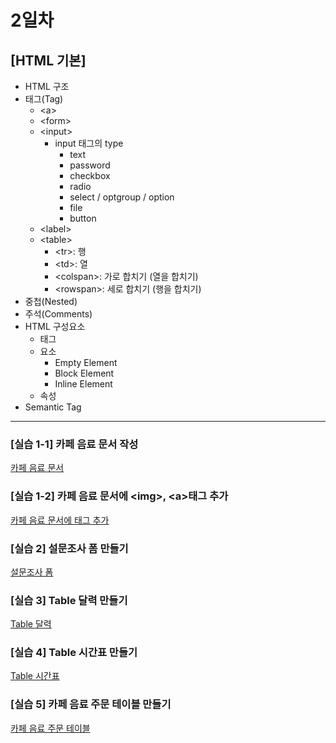 # 2일차
## [HTML 기본]

- HTML 구조
- 태그(Tag)
    - \<a>
    - \<form>
    - \<input>
        - input 태그의 type
            - text
            - password
            - checkbox
            - radio
            - select / optgroup / option
            - file
            - button
    - \<label>
    - \<table>
        - \<tr>: 행
        - \<td>: 열
        - \<colspan>: 가로 합치기 (열을 합치기)
        - \<rowspan>: 세로 합치기 (행을 합치기)
- 중첩(Nested)
- 주석(Comments)
- HTML 구성요소
    - 태그
    - 요소
        - Empty Element
        - Block Element
        - Inline Element
    - 속성
- Semantic Tag

---

### \[실습 1-1] 카페 음료 문서 작성
[카페 음료 문서](./images/cafe.png)

### \[실습 1-2] 카페 음료 문서에 \<img>, \<a>태그 추가
[카페 음료 문서에 태그 추가](./images/cafe_image.png)

### \[실습 2] 설문조사 폼 만들기
[설문조사 폼](./images/survey.png)

### \[실습 3] Table 달력 만들기
[Table 달력](./images/calendar.png)

### \[실습 4] Table 시간표 만들기
[Table 시간표](./images/schedule.png)

### \[실습 5] 카페 음료 주문 테이블 만들기
[카페 음료 주문 테이블](./images/cafe_menu.png)